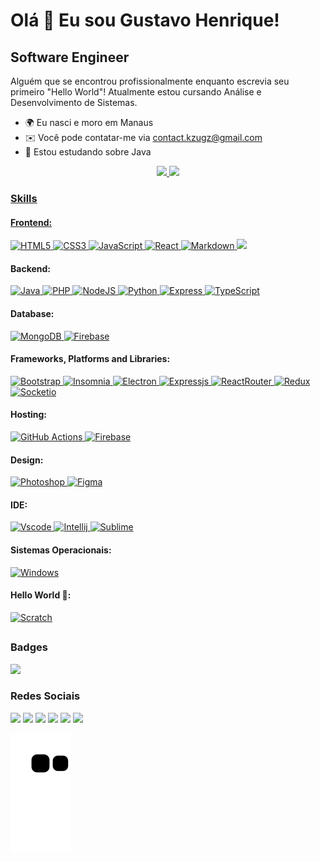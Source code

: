 Olá 👋 Eu sou Gustavo Henrique!
==============================

Software Engineer
--------------------

Alguém que se encontrou profissionalmente enquanto escrevia seu primeiro "Hello World"! Atualmente estou cursando Análise e Desenvolvimento de Sistemas.

* 🌍 Eu nasci e moro em Manaus
* ✉️ Você pode contatar-me via [contact.kzugz@gmail.com](mailto:contact.kzugz@gmail.com)
* 🧠 Estou estudando sobre Java

<div align="center">
  <a href="https://github.com/devGustah">
  <img height="180em" src="https://github-readme-stats.vercel.app/api?username=devGustah&show_icons=true&theme=dark&include_all_commits=true&count_private=true"/>
  <img height="180em" src="https://github-readme-stats.vercel.app/api/top-langs/?username=devGustah&layout=compact&langs_count=3&theme=dark"/>
</div>
  
### Skills  

#### Frontend:
<p>
    <a href="https://developer.mozilla.org/en-US/docs/Glossary/HTML5" target="_blank" rel="noreferrer">
        <img src="https://img.shields.io/badge/HTML5-E34F26?style=for-the-badge&logo=html5&logoColor=white" alt="HTML5" />
    </a>
    <a href="https://www.w3.org/TR/CSS/#css" target="_blank" rel="noreferrer">
        <img src="https://img.shields.io/badge/CSS3-1572B6?style=for-the-badge&logo=css3&logoColor=white" alt="CSS3" />
    </a>
    <a href="https://developer.mozilla.org/en-US/docs/Web/JavaScript" target="_blank" rel="noreferrer">
        <img src="https://img.shields.io/badge/JavaScript-F7DF1E?style=for-the-badge&logo=javascript&logoColor=000000" alt="JavaScript" />
    </a>
    <a href="https://react.dev" target="_blank" rel="noreferrer">
        <img src="https://img.shields.io/badge/react-%2320232a.svg?style=for-the-badge&logo=react&logoColor=%2361DAFB" alt="React" />
    </a>
    <a href="https://www.markdownguide.org" target="_blank" rel="noreferrer">
        <img src="https://img.shields.io/badge/markdown-%23000000.svg?style=for-the-badge&logo=markdown&logoColor=white" alt="Markdown" />
    </a>
    <a href="https://jquery.com" target="_blank" rel="noreferrer">
        <img src="https://img.shields.io/badge/jQuery-0769AD?style=for-the-badge&logo=jquery&logoColor=white" />
    </a>
</p>

#### Backend:
<p>
    <a href="https://www.java.com/" target="_blank" rel="noreferrer">
        <img src="https://img.shields.io/badge/Java-5381a1?style=for-the-badge&logo=openjdk&logoColor=white" alt="Java" />
    </a>
    <a href="https://www.php.net/" target="_blank" rel="noreferrer">
        <img src="https://img.shields.io/badge/PHP-777BB4?style=for-the-badge&logo=php&logoColor=white" alt="PHP" />
    </a>
    <a href="https://nodejs.org/en/" target="_blank" rel="noreferrer">
        <img src="https://img.shields.io/badge/Node.js-339933?style=for-the-badge&logo=nodedotjs&logoColor=white" alt="NodeJS" />
    </a>
    <a href="https://www.python.org" target="_blank" rel="noreferrer">
        <img src="https://img.shields.io/badge/python-3670A0?style=for-the-badge&logo=python&logoColor=ffdd54" alt="Python" />
    </a>
    <a href="https://expressjs.com/" target="_blank" rel="noreferrer">
        <img src="https://img.shields.io/badge/Express.js-000000?style=for-the-badge&logo=express&logoColor=white" alt="Express" />
    </a>
    <a href="https://www.typescriptlang.org/" target="_blank" rel="noreferrer">
        <img src="https://img.shields.io/badge/TypeScript-007ACC?style=for-the-badge&logo=typescript&logoColor=white" alt="TypeScript" />
    </a>
</p>

#### Database:
<p>
    <a href="https://www.mongodb.com/" target="_blank" rel="noreferrer">
        <img src="https://img.shields.io/badge/MongoDB-4EA94B?style=for-the-badge&logo=mongodb&logoColor=white" alt="MongoDB" />
    </a>
    <a href="https://firebase.google.com/" target="_blank" rel="noreferrer">
        <img src="https://img.shields.io/badge/Firebase-039BE5?style=for-the-badge&logo=Firebase&logoColor=white" alt="Firebase" />
    </a>
</p>
  
#### Frameworks, Platforms and Libraries:
<p>
    <a href="https://getbootstrap.com" target="_blank" rel="noreferrer">
        <img src="https://img.shields.io/badge/bootstrap-%23563D7C.svg?style=for-the-badge&logo=bootstrap&logoColor=white" alt="Bootstrap" />
    </a>
    <a href="https://insomnia.rest" target="_blank" rel="noreferrer">
        <img src="https://img.shields.io/badge/Insomnia-black?style=for-the-badge&logo=insomnia&logoColor=5849BE" alt="Insomnia" />
    </a>
    <a href="https://www.electronjs.org/" target="_blank" rel="noreferrer">
        <img src="https://img.shields.io/badge/Electron-191970?style=for-the-badge&logo=Electron&logoColor=white" alt="Electron" />
    </a>
    <a href="https://expressjs.com/" target="_blank" rel="noreferrer">
        <img src="https://img.shields.io/badge/express.js-%23404d59.svg?style=for-the-badge&logo=express&logoColor=%2361DAFB" alt="Expressjs" />
    </a>
    <a href="https://reactrouter.com/en/main" target="_blank" rel="noreferrer">
        <img src="https://img.shields.io/badge/React_Router-CA4245?style=for-the-badge&logo=react-router&logoColor=white" alt="ReactRouter" />
    </a>
    <a href="https://redux.js.org" target="_blank" rel="noreferrer">
        <img src="https://img.shields.io/badge/redux-%23593d88.svg?style=for-the-badge&logo=redux&logoColor=white" alt="Redux" />
    </a>
    <a href="https://socket.io" target="_blank" rel="noreferrer">
        <img src="https://img.shields.io/badge/Socket.io-black?style=for-the-badge&logo=socket.io&badgeColor=010101" alt="Socketio" />
    </a>
</p>  

#### Hosting:
<p>
    <a href="https://github.com/" target="_blank" rel="noreferrer">
        <img src="https://img.shields.io/badge/github%20pages-121013?style=for-the-badge&logo=github&logoColor=white" alt="GitHub Actions" />
    </a>
    <a href="https://firebase.google.com/" target="_blank" rel="noreferrer">
        <img src="https://img.shields.io/badge/firebase-%23039BE5.svg?style=for-the-badge&logo=firebase" alt="Firebase" />
    </a>
</p>

#### Design:
<p>
    <a href="https://www.adobe.com/br/products/photoshop.html" target="_blank" rel="noreferrer">
        <img src="https://img.shields.io/badge/Adobe%20Photoshop-31A8FF?style=for-the-badge&logo=Adobe%20Photoshop&logoColor=black" alt="Photoshop" />
    </a>
    <a href="https://www.figma.com/" target="_blank" rel="noreferrer">
        <img src="https://img.shields.io/badge/Figma-F24E1E?style=for-the-badge&logo=figma&logoColor=white" alt="Figma" />
    </a>
</p>
  
#### IDE:
<p>
  <a href="https://code.visualstudio.com" target="_blank" rel="noreferrer">
        <img src="https://img.shields.io/badge/Visual_Studio_Code-0078D4?style=for-the-badge&logo=visual%20studio%20code&logoColor=white" alt="Vscode" />
  </a>
  <a href="https://www.jetbrains.com/pt-br/idea/" target="_blank" rel="noreferrer">
        <img src="https://img.shields.io/badge/IntelliJ_IDEA-000000.svg?style=for-the-badge&logo=intellij-idea&logoColor=white" alt="Intellij" />
  </a>
  <a href="https://www.sublimetext.com" target="_blank" rel="noreferrer">
        <img src="https://img.shields.io/badge/sublime_text-%23575757.svg?&style=for-the-badge&logo=sublime-text&logoColor=important" alt="Sublime" />
  </a>
</p>
  
#### Sistemas Operacionais:
<p>
    <a href="https://www.microsoft.com/pt-br/windows/" target="_blank" rel="noreferrer">
        <img src="https://img.shields.io/badge/Windows-0078D6?style=for-the-badge&logo=windows11&logoColor=white" alt="Windows" />
    </a>
</p>  
  
#### Hello World 👋:
  <p>
    <a href="https://scratch.mit.edu" target="_blank" rel="noreferrer">
        <img src="https://img.shields.io/badge/Scratch-4D97FF?style=for-the-badge&logo=Scratch&logoColor=white" alt="Scratch">
    </a>
  </p>
  
  ##
  
### Badges

<a href="http://www.github.com/devGustah">
    <img src="https://github-readme-streak-stats.herokuapp.com/?user=devGustah&stroke=ffffff&background=1c1917&ring=ec4899&fire=ec4899&currStreakNum=ffffff&currStreakLabel=ec4899&sideNums=ffffff&sideLabels=ffffff&dates=ffffff&hide_border=true" />
</a>  
  
### Redes Sociais
 
<div>
  <a href="https://www.github.com/devGustah" target="_blank" rel="noreferrer"><img src="https://img.shields.io/badge/GitHub-100000?style=for-the-badge&logo=github&logoColor=white"/></a>
  <a href="https://instagram.com/kzugzz" target="_blank"><img src="https://img.shields.io/badge/-Instagram-%23E4405F?style=for-the-badge&logo=instagram&logoColor=white" target="_blank"></a>
  <a href="https://www.linkedin.com/in/gustavo-henrique-915636250" target="_blank"><img src="https://img.shields.io/badge/-LinkedIn-%230077B5?style=for-the-badge&logo=linkedin&logoColor=white" target="_blank"></a>
 	<a href="https://www.twitch.tv/kzugz" target="_blank"><img src="https://img.shields.io/badge/Twitch-9146FF?style=for-the-badge&logo=twitch&logoColor=white" target="_blank"></a>
 <a href="https://discord.gg/GcR9DEzHha" target="_blank"><img src="https://img.shields.io/badge/Discord-7289DA?style=for-the-badge&logo=discord&logoColor=white" target="_blank"></a> 
  <a href="mailto:contact.kzugz@gmail.com"><img src="https://img.shields.io/badge/-Gmail-%23333?style=for-the-badge&logo=gmail&logoColor=white" target="_blank"></a> 
 
  ![Snake animation](https://github.com/devGustah/devGustah/blob/output/github-contribution-grid-snake.svg)
 
</div>
